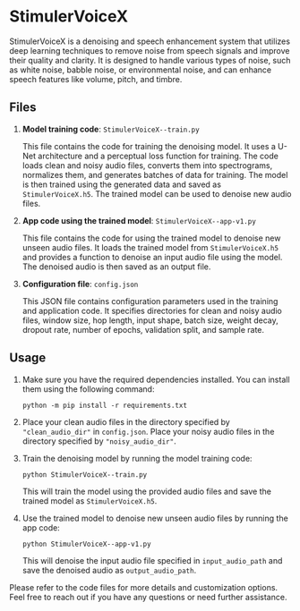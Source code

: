 # StimulerVoiceX

StimulerVoiceX is a denoising and speech enhancement system that utilizes deep learning techniques to remove noise from speech signals and improve their quality and clarity. It is designed to handle various types of noise, such as white noise, babble noise, or environmental noise, and can enhance speech features like volume, pitch, and timbre.

## Files

1. **Model training code**: `StimulerVoiceX--train.py`

   This file contains the code for training the denoising model. It uses a U-Net architecture and a perceptual loss function for training. The code loads clean and noisy audio files, converts them into spectrograms, normalizes them, and generates batches of data for training. The model is then trained using the generated data and saved as `StimulerVoiceX.h5`. The trained model can be used to denoise new audio files.

2. **App code using the trained model**: `StimulerVoiceX--app-v1.py`

   This file contains the code for using the trained model to denoise new unseen audio files. It loads the trained model from `StimulerVoiceX.h5` and provides a function to denoise an input audio file using the model. The denoised audio is then saved as an output file.

3. **Configuration file**: `config.json`

   This JSON file contains configuration parameters used in the training and application code. It specifies directories for clean and noisy audio files, window size, hop length, input shape, batch size, weight decay, dropout rate, number of epochs, validation split, and sample rate.

## Usage

1. Make sure you have the required dependencies installed. You can install them using the following command:

   ```
   python -m pip install -r requirements.txt
   ```

2. Place your clean audio files in the directory specified by `"clean_audio_dir"` in `config.json`. Place your noisy audio files in the directory specified by `"noisy_audio_dir"`.

3. Train the denoising model by running the model training code:

   ```
   python StimulerVoiceX--train.py
   ```

   This will train the model using the provided audio files and save the trained model as `StimulerVoiceX.h5`.

4. Use the trained model to denoise new unseen audio files by running the app code:

   ```
   python StimulerVoiceX--app-v1.py
   ```

   This will denoise the input audio file specified in `input_audio_path` and save the denoised audio as `output_audio_path`.

Please refer to the code files for more details and customization options. Feel free to reach out if you have any questions or need further assistance.
